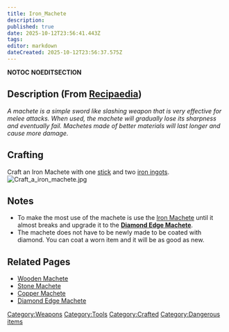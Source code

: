 ```yaml
---
title: Iron_Machete
description: 
published: true
date: 2025-10-12T23:56:41.443Z
tags: 
editor: markdown
dateCreated: 2025-10-12T23:56:37.575Z
---
```


__NOTOC__ __NOEDITSECTION__

## Description (From [Recipaedia](.. "wikilink"))

*A machete is a simple sword like slashing weapon that is very effective
for melee attacks. When used, the machete will gradually lose its
sharpness and eventually fail. Machetes made of better materials will
last longer and cause more damage.*

## Crafting

Craft an Iron Machete with one [stick](Stick "wikilink") and two [iron
ingots](Iron_Ingot "wikilink").
![Craft_a_iron_machete.jpg](Craft_a_iron_machete.jpg
"Craft_a_iron_machete.jpg")

## Notes

  - To make the most use of the machete is use the [Iron
    Machete](Iron_Machete.md "wikilink") until it almost breaks and upgrade
    it to the <strong>[Diamond Edge
    Machete](Diamond_Edge_Machete.md "wikilink")</strong>.
  - The machete does not have to be newly made to be coated with
    diamond. You can coat a worn item and it will be as good as new.

## Related Pages

  - [Wooden Machete](Wooden_Machete.md "wikilink")
  - [Stone Machete](Stone_Machete.md "wikilink")
  - [Copper Machete](Copper_Machete.md "wikilink")
  - [Diamond Edge Machete](Diamond_Edge_Machete.md "wikilink")

[Category:Weapons](Category:Weapons "wikilink")
[Category:Tools](Category:Tools "wikilink")
[Category:Crafted](Category:Crafted "wikilink") [Category:Dangerous
items](Category:Dangerous_items "wikilink")